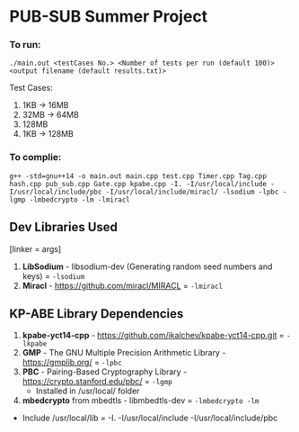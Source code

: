 # PUB-SUB Summer Project

### To run:
`./main.out <testCases No.> <Number of tests per run (default 100)> <output filename (default results.txt)>`

Test Cases:
1. 1KB -> 16MB
2. 32MB -> 64MB
3. 128MB
4. 1KB -> 128MB

### To complie:

```
g++ -std=gnu++14 -o main.out main.cpp test.cpp Timer.cpp Tag.cpp hash.cpp pub_sub.cpp Gate.cpp kpabe.cpp -I. -I/usr/local/include -I/usr/local/include/pbc -I/usr/local/include/miracl/ -lsodium -lpbc -lgmp -lmbedcrypto -lm -lmiracl
```

## Dev Libraries Used
[linker = args]

1. **LibSodium** - libsodium-dev (Generating random seed numbers and keys) = `-lsodium`
2. **Miracl** - https://github.com/miracl/MIRACL = `-lmiracl`

## KP-ABE Library Dependencies
1. **kpabe-yct14-cpp** - https://github.com/ikalchev/kpabe-yct14-cpp.git = `-lkpabe`
2. **GMP** - The GNU Multiple Precision Arithmetic Library - https://gmplib.org/ = `-lpbc`
3. **PBC** - Pairing-Based Cryptography Library - https://crypto.stanford.edu/pbc/ = `-lgmp` 
    - Installed in /usr/local/ folder
4. **mbedcrypto** from mbedtls - libmbedtls-dev = `-lmbedcrypto -lm`

- Include /usr/local/lib = -I. -I/usr/local/include -I/usr/local/include/pbc
